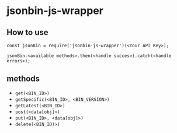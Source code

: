 # jsonbin-js-wrapper

## How to use

```
const jsonBin = require('jsonbin-js-wrapper')(<Your API Key>);

jsonBin.<available methods>.then(<handle succes>).catch(<handle errors>);

```

## methods

- `get(<BIN_ID>)`
- `getSpecific(<BIN_ID>, <BIN_VERSION>)`
- `getLatest(<BIN_ID>)`
- `post(<data[obj]>)`
- `put(<BIN_ID>, <data[obj]>)`
- `delete(<BIN_ID)>)`

